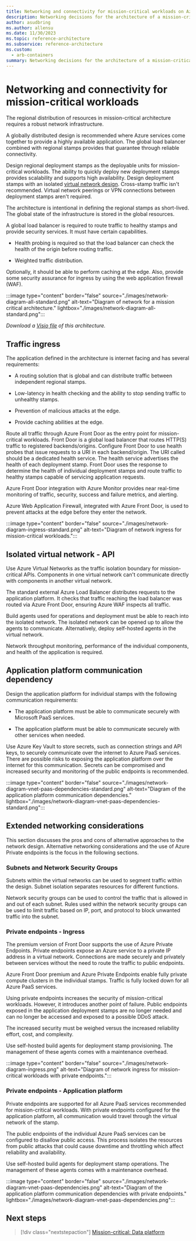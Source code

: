 ```yaml
---
title: Networking and connectivity for mission-critical workloads on Azure
description: Networking decisions for the architecture of a mission-critical workload on Azure. 
author: asudbring
ms.author: allensu
ms.date: 11/30/2023
ms.topic: reference-architecture
ms.subservice: reference-architecture
ms.custom:
  - arb-containers
summary: Networking decisions for the architecture of a mission-critical workload on Azure.
---
```


# Networking and connectivity for mission-critical workloads

The regional distribution of resources in mission-critical architecture requires a robust network infrastructure.

A globally distributed design is recommended where Azure services come together to provide a highly available application. The global load balancer combined with regional stamps provides that guarantee through reliable connectivity.

Design regional deployment stamps as the deployable units for mission-critical workloads. The ability to quickly deploy new deployment stamps provides scalability and supports high availability. Design deployment stamps with an isolated [virtual network design](/azure/architecture/framework/mission-critical/mission-critical-networking-connectivity#isolated-virtual-networks). Cross-stamp traffic isn't recommended. Virtual network peerings or VPN connections between deployment stamps aren't required.

The architecture is intentional in defining the regional stamps as short-lived. The global state of the infrastructure is stored in the global resources.

A global load balancer is required to route traffic to healthy stamps and provide security services. It must have certain capabilities.

- Health probing is required so that the load balancer can check the health of the origin before routing traffic.

- Weighted traffic distribution.

Optionally, it should be able to perform caching at the edge. Also, provide some security assurance for ingress by using the web application firewall (WAF).

:::image type="content" border="false" source="./images/network-diagram-all-standard.png" alt-text="Diagram of network for a mission critical architecture." lightbox="./images/network-diagram-all-standard.png":::

*Download a [Visio file](https://arch-center.azureedge.net/mission-critical-networking.vsdx) of this architecture.*

## Traffic ingress

The application defined in the architecture is internet facing and has several requirements:

- A routing solution that is global and can distribute traffic between independent regional stamps.

- Low-latency in health checking and the ability to stop sending traffic to unhealthy stamps.

- Prevention of malicious attacks at the edge.

- Provide caching abilities at the edge.

Route all traffic through Azure Front Door as the entry point for mission-critical workloads. Front Door is a global load balancer that routes HTTP(S) traffic to registered backends/origins. Configure Front Door to use health probes that issue requests to a URI in each backend/origin. The URI called should be a dedicated health service. The health service advertises the health of each deployment stamp. Front Door uses the response to determine the health of individual deployment stamps and route traffic to healthy stamps capable of servicing application requests.

Azure Front Door integration with Azure Monitor provides near real-time monitoring of traffic, security, success and failure metrics, and alerting.

Azure Web Application Firewall, integrated with Azure Front Door, is used to prevent attacks at the edge before they enter the network.

:::image type="content" border="false" source="./images/network-diagram-ingress-standard.png" alt-text="Diagram of network ingress for mission-critical workloads.":::

## Isolated virtual network - API

Use Azure Virtual Networks as the traffic isolation boundary for mission-critical APIs. Components in one virtual network can't communicate directly with components in another virtual network.

The standard external Azure Load Balancer distributes requests to the application platform. It checks that traffic reaching the load balancer was routed via Azure Front Door, ensuring Azure WAF inspects all traffic.

Build agents used for operations and deployment must be able to reach into the isolated network. The isolated network can be opened up to allow the agents to communicate. Alternatively, deploy self-hosted agents in the virtual network.

Network throughput monitoring, performance of the individual components, and health of the application is required.

## Application platform communication dependency

Design the application platform for individual stamps with the following communication requirements:

- The application platform must be able to communicate securely with Microsoft PaaS services.

- The application platform must be able to communicate securely with other services when needed.

Use Azure Key Vault to store secrets, such as connection strings and API keys, to securely communicate over the internet to Azure PaaS services. There are possible risks to exposing the application platform over the internet for this communication. Secrets can be compromised and increased security and monitoring of the public endpoints is recommended.

:::image type="content" border="false" source="./images/network-diagram-vnet-paas-dependencies-standard.png" alt-text="Diagram of the application platform communication dependencies." lightbox="./images/network-diagram-vnet-paas-dependencies-standard.png":::

## Extended networking considerations

This section discusses the pros and cons of alternative approaches to the network design. Alternative networking considerations and the use of Azure Private endpoints is the focus in the following sections.

### Subnets and Network Security Groups

Subnets within the virtual networks can be used to segment traffic within the design. Subnet isolation separates resources for different functions.

Network security groups can be used to control the traffic that is allowed in and out of each subnet. Rules used within the network security groups can be used to limit traffic based on IP, port, and protocol to block unwanted traffic into the subnet.

### Private endpoints - Ingress

The premium version of Front Door supports the use of Azure Private Endpoints. Private endpoints expose an Azure service to a private IP address in a virtual network. Connections are made securely and privately between services without the need to route the traffic to public endpoints.

Azure Front Door premium and Azure Private Endpoints enable fully private compute clusters in the individual stamps. Traffic is fully locked down for all Azure PaaS services.

Using private endpoints increases the security of mission-critical workloads. However, it introduces another point of failure. Public endpoints exposed in the application deployment stamps are no longer needed and can no longer be accessed and exposed to a possible DDoS attack.

The increased security must be weighed versus the increased reliability effort, cost, and complexity.

Use self-hosted build agents for deployment stamp provisioning. The management of these agents comes with a maintenance overhead.

:::image type="content" border="false" source="./images/network-diagram-ingress.png" alt-text="Diagram of network ingress for mission-critical workloads with private endpoints.":::

### Private endpoints - Application platform

Private endpoints are supported for all Azure PaaS services recommended for mission-critical workloads. With private endpoints configured for the application platform, all communication would travel through the virtual network of the stamp.

The public endpoints of the individual Azure PaaS services can be configured to disallow public access. This process isolates the resources from public attacks that could cause downtime and throttling which affect reliability and availability.

Use self-hosted build agents for deployment stamp operations. The management of these agents comes with a maintenance overhead.

:::image type="content" border="false" source="./images/network-diagram-vnet-paas-dependencies.png" alt-text="Diagram of the application platform communication dependencies with private endpoints." lightbox="./images/network-diagram-vnet-paas-dependencies.png":::

## Next steps

> [!div class="nextstepaction"]
> [Mission-critical: Data platform](mission-critical-data-platform.md)
